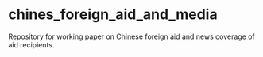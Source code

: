 # chines_foreign_aid_and_media
Repository for working paper on Chinese foreign aid and news coverage of aid recipients.
